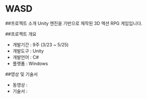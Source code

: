 # WASD
 
##프로젝트 소개
Unity 엔진을 기반으로 제작된 3D 액션 RPG 게임입니다.

##프로젝트 개요
- 개발기간 : 9주 (3/23 ~ 5/25)
- 개발도구 : Unity
- 개발언어 : C#
- 플랫폼 : Windows

##영상 및 기술서
- 동영상 : 
- 기술서 : 
